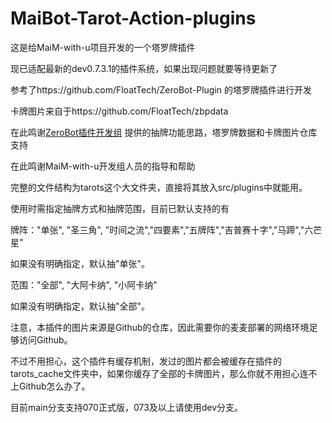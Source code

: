 # MaiBot-Tarot-Action-plugins
这是给MaiM-with-u项目开发的一个塔罗牌插件

现已适配最新的dev0.7.3.1的插件系统，如果出现问题就要等待更新了

参考了https://github.com/FloatTech/ZeroBot-Plugin
的塔罗牌插件进行开发

卡牌图片来自于https://github.com/FloatTech/zbpdata

在此鸣谢[ZeroBot插件开发组](https://github.com/FloatTech)
提供的抽牌功能思路，塔罗牌数据和卡牌图片仓库支持

在此鸣谢MaiM-with-u开发组人员的指导和帮助

完整的文件结构为tarots这个大文件夹，直接将其放入src/plugins中就能用。

使用时需指定抽牌方式和抽牌范围，目前已默认支持的有

牌阵："单张", "圣三角", "时间之流","四要素","五牌阵","吉普赛十字","马蹄","六芒星"

如果没有明确指定，默认抽"单张"。

范围："全部", "大阿卡纳", "小阿卡纳"

如果没有明确指定，默认抽"全部"。

注意，本插件的图片来源是Github的仓库，因此需要你的麦麦部署的网络环境足够访问Github。

不过不用担心，这个插件有缓存机制，发过的图片都会被缓存在插件的tarots_cache文件夹中，如果你缓存了全部的卡牌图片，那么你就不用担心连不上Github怎么办了。

目前main分支支持070正式版，073及以上请使用dev分支。
